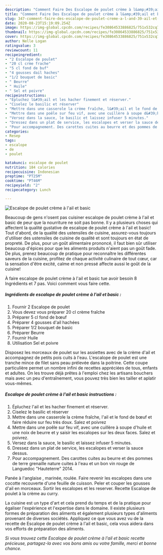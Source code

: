 ```yaml
---
description: "Comment Faire Des Escalope de poulet crème à l&amp;#39;ail et basic"
title: "Comment Faire Des Escalope de poulet crème à l&amp;#39;ail et basic"
slug: 347-comment-faire-des-escalope-de-poulet-creme-a-l-and-39-ail-et-basic
date: 2020-08-23T15:19:09.254Z
image: https://img-global.cpcdn.com/recipes/fe30864533886825/751x532cq70/escalope-de-poulet-creme-a-lail-et-basic-photo-principale-de-la-recette.jpg
thumbnail: https://img-global.cpcdn.com/recipes/fe30864533886825/751x532cq70/escalope-de-poulet-creme-a-lail-et-basic-photo-principale-de-la-recette.jpg
cover: https://img-global.cpcdn.com/recipes/fe30864533886825/751x532cq70/escalope-de-poulet-creme-a-lail-et-basic-photo-principale-de-la-recette.jpg
author: Nelle Logan
ratingvalue: 3
reviewcount: 11
recipeingredient:
- "2 Escalope de poulet"
- "20 cl crme frache"
- "5 cl fond de buf"
- "4 gousses dail haches"
- "1/2 bouquet de basic"
- " Beurre"
- " Huile"
- " Sel et poivre"
recipeinstructions:
- "Épluchez l&#39;ail et les hacher finement et réserver."
- "Ciselez le basilic et réserver"
- "Mettre dans une casserole la crème fraîche, l&#39;ail et le fond de bœuf et faire réduire sur feu très doux. Salez et poivrez"
- "Mettre dans une poêle sur feu vif, avec une cuillère à soupe d&#39;huile et une noix de beurre et y saisir les escalopes sur les deux faces. Salez et poivrez."
- "Versez dans la sauce, le basilic et laissez infuser 5 minutes."
- "Dressez dans un plat de service, les escalopes et verser la sauce dessus."
- "Pour accompagnement. Des carottes cuites au beurre et des pommes de terre grenaille nature cuites à l&#39;eau et un bon vin rouge de Languedoc &#34;Hauteterre&#34; 2014."
categories:
- Resep
tags:
- escalope
- de
- poulet

katakunci: escalope de poulet 
nutrition: 184 calories
recipecuisine: Indonesian
preptime: "PT25M"
cooktime: "PT46M"
recipeyield: "2"
recipecategory: Lunch

---
```



![Escalope de poulet crème à l&#39;ail et basic](https://img-global.cpcdn.com/recipes/fe30864533886825/751x532cq70/escalope-de-poulet-creme-a-lail-et-basic-photo-principale-de-la-recette.jpg)

Beaucoup de gens n'osent pas cuisiner escalope de poulet crème à l&#39;ail et basic de peur que la nourriture ne soit pas bonne. Il y a plusieurs choses qui affectent la qualité gustative de escalope de poulet crème à l&#39;ail et basic! Tout d'abord, de la qualité des ustensiles de cuisine, assurez-vous toujours d'utiliser des ustensiles de cuisine de qualité et sont toujours en état de propreté. De plus, pour un goût alimentaire prononcé, il faut bien sûr utiliser beaucoup d'épices pour que les aliments produits n'aient pas un goût fade. De plus, prenez beaucoup de pratique pour reconnaître les différentes saveurs de la cuisine, profitez de chaque activité culinaire de tout cœur, car la sensation d'être excité, calme et non pressé affecte aussi le goût de la cuisine!

<!--inarticleads1-->

À faire escalope de poulet crème à l&#39;ail et basic tue avoir besoin 8 Ingrédients et 7 pas. Voici comment vous faire cette.

##### Ingrédients de escalope de poulet crème à l&#39;ail et basic :

1. Fournir 2 Escalope de poulet
1. Vous devez vous préparer 20 cl crème fraîche
1. Préparer 5 cl fond de bœuf
1. Préparer 4 gousses d&#39;ail hachées
1. Préparer 1/2 bouquet de basic
1. Préparer  Beurre
1. Fournir  Huile
1. Utilisation  Sel et poivre


Disposez les morceaux de poulet sur les assiettes avec de la crème d&#39;ail et accompagnez de petits pois cuits à l&#39;eau. L&#39;escalope de poulet est une tranche mince de filet sans peau prélevée dans la poitrine. Cette coupe particulière permet un nombre infini de recettes appréciées de tous, enfants et adultes. On les trouve déjà prêtes à l&#39;emploi chez les artisans bouchers mais avec un peu d&#39;entraînement, vous pouvez très bien les tailler et aplatir vous-mêmes. 

<!--inarticleads2-->

##### Escalope de poulet crème à l&#39;ail et basic instructions :

1. Épluchez l&#39;ail et les hacher finement et réserver.
1. Ciselez le basilic et réserver
1. Mettre dans une casserole la crème fraîche, l&#39;ail et le fond de bœuf et faire réduire sur feu très doux. Salez et poivrez
1. Mettre dans une poêle sur feu vif, avec une cuillère à soupe d&#39;huile et une noix de beurre et y saisir les escalopes sur les deux faces. Salez et poivrez.
1. Versez dans la sauce, le basilic et laissez infuser 5 minutes.
1. Dressez dans un plat de service, les escalopes et verser la sauce dessus.
1. Pour accompagnement. Des carottes cuites au beurre et des pommes de terre grenaille nature cuites à l&#39;eau et un bon vin rouge de Languedoc &#34;Hauteterre&#34; 2014.


Panée à l&#39;anglaise , marinée, roulée. Faire revenir les escalopes dans une cocotte recouverte d&#39;une feuille de cuisson. Peler et couper les gousses d&#39;ail en morceaux. Sortir les escalopes et les reserver. Recette Escalope de poulet à la crème au curry. 

<!--inarticleads1-->

<p>
La cuisine est un type d'art et cela prend du temps et de la pratique pour égaliser l'expérience et l'expertise dans le domaine. Il existe plusieurs formes de préparation des aliments et également plusieurs types d'aliments provenant de diverses sociétés. Appliquez ce que vous avez vu de la recette de Escalope de poulet crème à l&#39;ail et basic, cela vous aidera dans vos efforts de préparation des aliments.
</p>

<p>
<i>Si vous trouvez cette Escalope de poulet crème à l&#39;ail et basic recette précieuse, partagez-la avec vos bons amis ou votre famille, merci et bonne chance.</i>
</p>
